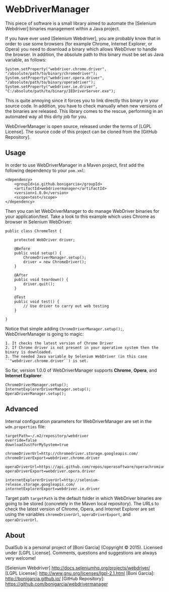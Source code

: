 WebDriverManager
================

This piece of software is a small library aimed to automate the [Selenium Webdriver] binaries management within a Java project.

If you have ever used [Selenium Webdriver], you are probably know that in order to use some browsers (for example Chrome, Internet Explorer, or Opera) you need to download a binary which allows WebDriver to handle the browser. In addition, the absolute path to this binary must be set as Java variable, as follows:

	System.setProperty("webdriver.chrome.driver", "/absolute/path/to/binary/chromedriver");
	System.setProperty("webdriver.opera.driver", "/absolute/path/to/binary/operadriver");
	System.setProperty("webdriver.ie.driver", "C:/absolute/path/to/binary/IEDriverServer.exe");

This is quite annoying since it forces you to link directly this binary in your source code. In addition, you have to check manually when new versions of the binaries are released. This library comes to the rescue, performing in an automated way all this dirty job for you.

WebDriverManager is open source, released under the terms of [LGPL License]. The source code of this project can be cloned from the [GitHub Repository].

Usage
-----

In order to use WebDriverManager in a Maven project, first add the following dependency to your `pom.xml`:

	<dependency>
		<groupId>io.github.bonigarcia</groupId>
		<artifactId>webdrivermanager</artifactId>
		<version>1.0.0</version>
		<scope>test</scope>
	</dependency>

Then you can let WebDriverManager to do manage WebDriver binaries for your application/test. Take a look to this example which uses Chrome as browser in Selenium WebDriver:

	public class ChromeTest {

		protected WebDriver driver;

		@Before
		public void setup() {
			ChromeDriverManager.setup();
			driver = new ChromeDriver();
		}

		@After
		public void teardown() {
			driver.quit();
		}

		@Test
		public void test() {
			// Use driver to carry out web testing
		}

	}

Notice that simple adding ``ChromeDriverManager.setup();``, WebDriverManager is going to magic:

	1. It checks the latest version of Chrome Driver
	2. If Chrome driver is not present in your operative system then the binary is downloaded.
	3. The needed Java variable by Selenium WebDriver (in this case ``"webdriver.chrome.driver``) is set.

So far, version 1.0.0 of WebDriverManager supports **Chrome**, **Opera**, and **Internet Explorer**:

	ChromeDriverManager.setup();
	InternetExplorerDriverManager.setup();
	OperaDriverManager.setup();

Advanced
--------

Internal configuration parameters for WebDriverManager are set in the ``wdm.properties`` file:

	targetPath=~/.m2/repository/webdriver
	override=false
	downloadJustForMySystem=true

	chromeDriverUrl=http://chromedriver.storage.googleapis.com/
	chromeDriverExport=webdriver.chrome.driver

	operaDriverUrl=https://api.github.com/repos/operasoftware/operachromiumdriver/releases
	operaDriverExport=webdriver.opera.driver

	internetExplorerDriverUrl=http://selenium-release.storage.googleapis.com/
	internetExplorerExport=webdriver.ie.driver

Target path ``targetPath`` is the default folder in which WebDriver binaries are going to be stored (concretely in the Maven local repository). The URLs to check the latest version of Chrome, Opera, and Internet Explorer are set using the variables ``chromeDriverUrl``, ``operaDriverExport``, and ``operaDriverUrl``. 

About
-----

DualSub is a personal project of [Boni Garcia] (Copyright &copy; 2015). Licensed under [LGPL License]. Comments, questions and suggestions are always very welcome!

[Selenium Webdriver] http://docs.seleniumhq.org/projects/webdriver/
[LGPL License]: http://www.gnu.org/licenses/lgpl-2.1.html
[Boni Garcia]: http://bonigarcia.github.io/
[GitHub Repository]: https://github.com/bonigarcia/webdrivermanager
